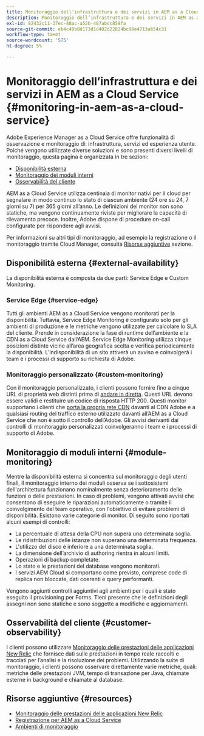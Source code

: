 ```yaml
---
title: Monitoraggio dell’infrastruttura e dei servizi in AEM as a Cloud Service
description: Monitoraggio dell’infrastruttura e dei servizi in AEM as a Cloud Service
exl-id: 82432c11-37ec-48ac-a52b-487abdc859fa
source-git-commit: eb4c49b8d173d1d402d22824bc98e4713ab54c31
workflow-type: tm+mt
source-wordcount: '575'
ht-degree: 5%

---
```


# Monitoraggio dell’infrastruttura e dei servizi in AEM as a Cloud Service {#monitoring-in-aem-as-a-cloud-service}

Adobe Experience Manager as a Cloud Service offre funzionalità di osservazione e monitoraggio di: infrastruttura, servizi ed esperienza utente. Poiché vengono utilizzate diverse soluzioni e sono presenti diversi livelli di monitoraggio, questa pagina è organizzata in tre sezioni:

* [Disponibilità esterna](#external-availability)
* [Monitoraggio dei moduli interni](#module-monitoring)
* [Osservabilità del cliente](#customer-observability)

AEM as a Cloud Service utilizza centinaia di monitor nativi per il cloud per segnalare in modo continuo lo stato di ciascun ambiente (24 ore su 24, 7 giorni su 7) per 365 giorni all’anno. Le definizioni dei monitor non sono statiche, ma vengono continuamente riviste per migliorare la capacità di rilevamento precoce. Inoltre, Adobe dispone di procedure on-call configurate per rispondere agli avvisi.

Per informazioni su altri tipi di monitoraggio, ad esempio la registrazione o il monitoraggio tramite Cloud Manager, consulta [Risorse aggiuntive](#resources) sezione.

## Disponibilità esterna {#external-availability}

La disponibilità esterna è composta da due parti: Service Edge e Custom Monitoring.

### Service Edge {#service-edge}

Tutti gli ambienti AEM as a Cloud Service vengono monitorati per la disponibilità. Tuttavia, Service Edge Monitoring è configurato solo per gli ambienti di produzione e le metriche vengono utilizzate per calcolare lo SLA del cliente. Prende in considerazione la fase di runtime dell’ambiente e la CDN as a Cloud Service dall’AEM. Service Edge Monitoring utilizza cinque posizioni distinte vicine all’area geografica scelta e verifica periodicamente la disponibilità. L’indisponibilità di un sito attiverà un avviso e coinvolgerà i team e i processi di supporto su richiesta di Adobe.

### Monitoraggio personalizzato {#custom-monitoring}

Con il monitoraggio personalizzato, i clienti possono fornire fino a cinque URL di proprietà web distinti prima di [andare in diretta](/help/journey-migration/go-live.md). Questi URL devono essere validi e restituire un codice di risposta HTTP 200. Questi monitor supportano i clienti che [porta la propria rete CDN](/help/implementing/dispatcher/cdn.md#point-to-point-CDN) davanti al CDN Adobe e a qualsiasi routing del traffico esterno utilizzato davanti all’AEM as a Cloud Service che non è sotto il controllo dell’Adobe. Gli avvisi derivanti dai controlli di monitoraggio personalizzati coinvolgeranno i team e i processi di supporto di Adobe.

## Monitoraggio di moduli interni {#module-monitoring}

Mentre la disponibilità esterna si concentra sul monitoraggio degli utenti finali, il monitoraggio interno dei moduli osserva se i sottosistemi dell&#39;architettura funzionano nominalmente senza deterioramento delle funzioni o delle prestazioni. In caso di problemi, vengono attivati avvisi che consentono di eseguire le riparazioni automaticamente o tramite il coinvolgimento del team operativo, con l&#39;obiettivo di evitare problemi di disponibilità. Esistono varie categorie di monitor. Di seguito sono riportati alcuni esempi di controlli:

* La percentuale di attesa della CPU non supera una determinata soglia.
* Le ridistribuzioni delle istanze non superano una determinata frequenza.
* L&#39;utilizzo del disco è inferiore a una determinata soglia.
* La dimensione dell’archivio di authoring rientra in alcuni limiti.
* Operazioni di backup completate.
* Lo stato e le prestazioni del database vengono monitorati.
* I servizi AEM Cloud si comportano come previsto, comprese code di replica non bloccate, dati coerenti e query performanti.

Vengono aggiunti controlli aggiuntivi agli ambienti per i quali è stato eseguito il provisioning per Forms. Tieni presente che le definizioni degli assegni non sono statiche e sono soggette a modifiche e aggiornamenti.

## Osservabilità del cliente {#customer-observability}

I clienti possono utilizzare [Monitoraggio delle prestazioni delle applicazioni New Relic](https://experienceleague.adobe.com/docs/experience-manager-cloud-service/content/implementing/using-cloud-manager/user-access-new-relic.html) che fornisce dati sulle prestazioni in tempo reale raccolti e tracciati per l’analisi e la risoluzione dei problemi. Utilizzando la suite di monitoraggio, i clienti possono osservare direttamente varie metriche, quali: metriche delle prestazioni JVM, tempo di transazione per Java, chiamate esterne in background e chiamate al database.

## Risorse aggiuntive {#resources}

* [Monitoraggio delle prestazioni delle applicazioni New Relic](https://experienceleague.adobe.com/docs/experience-manager-cloud-service/content/implementing/using-cloud-manager/user-access-new-relic.html)
* [Registrazione per AEM as a Cloud Service](https://experienceleague.adobe.com/docs/experience-manager-cloud-service/content/implementing/developing/logging.html)
* [Ambienti di monitoraggio](https://experienceleague.adobe.com/docs/experience-manager-cloud-manager/content/using/monitoring-environments.html)
